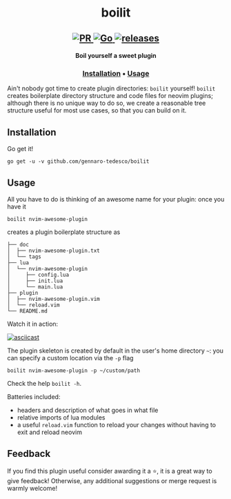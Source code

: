 <h1 align="center">
  boilit
</h1>

<h2 align="center">
  <a href="#" onclick="return false;">
    <img alt="PR" src="https://img.shields.io/badge/PRs-welcome-brightgreen.svg?style=flat"/>
  </a>
  <a href="https://golang.org/">
    <img alt="Go" src="https://img.shields.io/badge/go-%2300ADD8.svg?&style=flat&logo=go&logoColor=white"/>
  </a>
  <a href="https://github.com/gennaro-tedesco/zathuraconf/releases">
    <img alt="releases" src="https://img.shields.io/github/release/gennaro-tedesco/boilit"/>
  </a>
</h2>

<h4 align="center">Boil yourself a sweet plugin</h4>
<h3 align="center">
  <a href="#Installation">Installation</a> •
  <a href="#Usage">Usage</a>
</h3>

Ain't nobody got time to create plugin directories: `boilit` yourself! `boilit` creates boilerplate directory structure and code files for neovim plugins; although there is no unique way to do so, we create a reasonable tree structure useful for most use cases, so that you can build on it.


## Installation
Go get it!
```
go get -u -v github.com/gennaro-tedesco/boilit
```

## Usage
All you have to do is thinking of an awesome name for your plugin: once you have it
```
boilit nvim-awesome-plugin
```
creates a plugin boilerplate structure as
```
├── doc
│  ├── nvim-awesome-plugin.txt
│  └── tags
├── lua
│  └── nvim-awesome-plugin
│     ├── config.lua
│     ├── init.lua
│     └── main.lua
├── plugin
│  ├── nvim-awesome-plugin.vim
│  └── reload.vim
└── README.md
```
Watch it in action:

[![asciicast](https://asciinema.org/a/nkdbgsbDNXoxt43SPwSFl4SoM.svg)](https://asciinema.org/a/nkdbgsbDNXoxt43SPwSFl4SoM)

The plugin skeleton is created by default in the user's home directory `~`: you can specify a custom location via the `-p` flag
```
boilit nvim-awesome-plugin -p ~/custom/path
```
Check the help `boilit -h`.

Batteries included:

- headers and description of what goes in what file
- relative imports of lua modules
- a useful `reload.vim` function to reload your changes without having to exit and reload neovim

## Feedback
If you find this plugin useful consider awarding it a ⭐, it is a great way to give feedback! Otherwise, any additional suggestions or merge request is warmly welcome!


